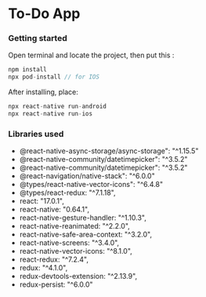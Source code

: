 # To-Do App

### Getting started
Open terminal and locate the project, then put this :
```javascript
npm install
npx pod-install // for IOS
```
After installing, place:
```javascript
npx react-native run-android
npx react-native run-ios
```
### Libraries used
* @react-native-async-storage/async-storage": "^1.15.5" 
* @react-native-community/datetimepicker": "^3.5.2" 
* @react-native-community/datetimepicker": "^3.5.2" 
* @react-navigation/native-stack": "^6.0.0"
* @types/react-native-vector-icons": "^6.4.8"
* @types/react-redux: "^7.1.18",
* react: "17.0.1",
* react-native: "0.64.1",
* react-native-gesture-handler: "^1.10.3",
* react-native-reanimated: "^2.2.0",
* react-native-safe-area-context: "^3.2.0",
* react-native-screens: "^3.4.0",
* react-native-vector-icons: "^8.1.0",
* react-redux: "^7.2.4",
* redux: "^4.1.0",
* redux-devtools-extension: "^2.13.9",
* redux-persist: "^6.0.0"
